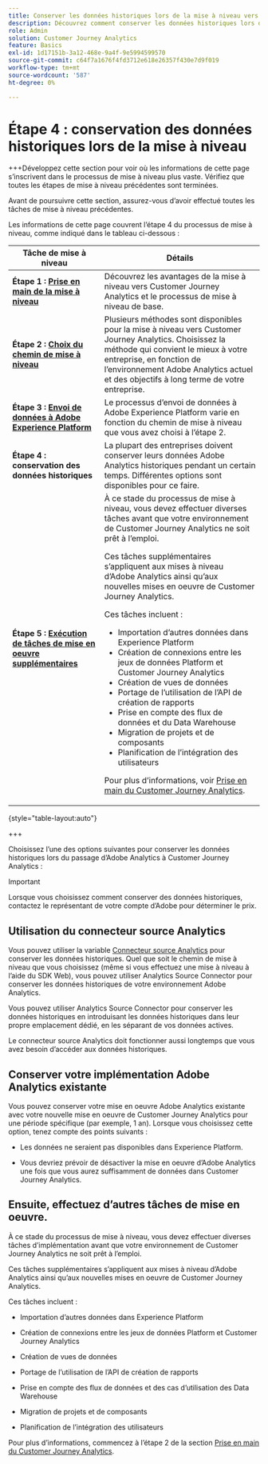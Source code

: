 ```yaml
---
title: Conserver les données historiques lors de la mise à niveau vers Customer Journey Analytics
description: Découvrez comment conserver les données historiques lors de la mise à niveau vers Customer Journey Analytics
role: Admin
solution: Customer Journey Analytics
feature: Basics
exl-id: 1d17151b-3a12-468e-9a4f-9e5994599570
source-git-commit: c64f7a1676f4fd3712e618e26357f430e7d9f019
workflow-type: tm+mt
source-wordcount: '587'
ht-degree: 0%

---
```


# Étape 4 : conservation des données historiques lors de la mise à niveau

+++Développez cette section pour voir où les informations de cette page s’inscrivent dans le processus de mise à niveau plus vaste. Vérifiez que toutes les étapes de mise à niveau précédentes sont terminées.

Avant de poursuivre cette section, assurez-vous d’avoir effectué toutes les tâches de mise à niveau précédentes.

Les informations de cette page couvrent l’étape 4 du processus de mise à niveau, comme indiqué dans le tableau ci-dessous :

| Tâche de mise à niveau | Détails |
|---------|----------|
| **Étape 1 : [Prise en main de la mise à niveau](/help/getting-started/cja-upgrade/cja-upgrade-getstarted.md)** | Découvrez les avantages de la mise à niveau vers Customer Journey Analytics et le processus de mise à niveau de base. |
| **Étape 2 : [Choix du chemin de mise à niveau](/help/getting-started/cja-upgrade/cja-upgrade-path.md)** | Plusieurs méthodes sont disponibles pour la mise à niveau vers Customer Journey Analytics. Choisissez la méthode qui convient le mieux à votre entreprise, en fonction de l’environnement Adobe Analytics actuel et des objectifs à long terme de votre entreprise. |
| **Étape 3 : [Envoi de données à Adobe Experience Platform](/help/getting-started/cja-upgrade/cja-upgrade-send-to-platform.md)** | Le processus d’envoi de données à Adobe Experience Platform varie en fonction du chemin de mise à niveau que vous avez choisi à l’étape 2. |
| <span class="preview">**Étape 4 : conservation des données historiques**</span> | <span class="preview">La plupart des entreprises doivent conserver leurs données Adobe Analytics historiques pendant un certain temps. Différentes options sont disponibles pour ce faire.</span> |
| **Étape 5 : [Exécution de tâches de mise en oeuvre supplémentaires](/help/getting-started/cja-getting-started.md)** | À ce stade du processus de mise à niveau, vous devez effectuer diverses tâches avant que votre environnement de Customer Journey Analytics ne soit prêt à l’emploi.<p>Ces tâches supplémentaires s’appliquent aux mises à niveau d’Adobe Analytics ainsi qu’aux nouvelles mises en oeuvre de Customer Journey Analytics.</p><p>Ces tâches incluent :</p><ul><li>Importation d’autres données dans Experience Platform</li><li>Création de connexions entre les jeux de données Platform et Customer Journey Analytics</li><li>Création de vues de données</li><li>Portage de l’utilisation de l’API de création de rapports</li><li>Prise en compte des flux de données et du Data Warehouse</li><li>Migration de projets et de composants</li><li>Planification de l’intégration des utilisateurs</li></ul> <p>Pour plus d’informations, voir [Prise en main du Customer Journey Analytics](/help/getting-started/cja-getting-started.md). |

{style="table-layout:auto"}

+++

Choisissez l’une des options suivantes pour conserver les données historiques lors du passage d’Adobe Analytics à Customer Journey Analytics :

>[!IMPORTANT]
>
>Lorsque vous choisissez comment conserver des données historiques, contactez le représentant de votre compte d’Adobe pour déterminer le prix.

## Utilisation du connecteur source Analytics

Vous pouvez utiliser la variable [Connecteur source Analytics](/help/data-ingestion/analytics.md) pour conserver les données historiques. Quel que soit le chemin de mise à niveau que vous choisissez (même si vous effectuez une mise à niveau à l’aide du SDK Web), vous pouvez utiliser Analytics Source Connector pour conserver les données historiques de votre environnement Adobe Analytics.

Vous pouvez utiliser Analytics Source Connector pour conserver les données historiques en introduisant les données historiques dans leur propre emplacement dédié, en les séparant de vos données actives.

Le connecteur source Analytics doit fonctionner aussi longtemps que vous avez besoin d’accéder aux données historiques.

<!-- Another possibility in the future: Map historical data in a way that allows you to tie it to your new data.  Possible? Explain -->

## Conserver votre implémentation Adobe Analytics existante

Vous pouvez conserver votre mise en oeuvre Adobe Analytics existante avec votre nouvelle mise en oeuvre de Customer Journey Analytics pour une période spécifique (par exemple, 1 an). Lorsque vous choisissez cette option, tenez compte des points suivants :

* Les données ne seraient pas disponibles dans Experience Platform.

* Vous devriez prévoir de désactiver la mise en oeuvre d’Adobe Analytics une fois que vous aurez suffisamment de données dans Customer Journey Analytics.

## Ensuite, effectuez d’autres tâches de mise en oeuvre.

À ce stade du processus de mise à niveau, vous devez effectuer diverses tâches d’implémentation avant que votre environnement de Customer Journey Analytics ne soit prêt à l’emploi.

Ces tâches supplémentaires s’appliquent aux mises à niveau d’Adobe Analytics ainsi qu’aux nouvelles mises en oeuvre de Customer Journey Analytics.

Ces tâches incluent :

* Importation d’autres données dans Experience Platform

* Création de connexions entre les jeux de données Platform et Customer Journey Analytics

* Création de vues de données

* Portage de l’utilisation de l’API de création de rapports

* Prise en compte des flux de données et des cas d’utilisation des Data Warehouse

* Migration de projets et de composants

* Planification de l’intégration des utilisateurs

Pour plus d’informations, commencez à l’étape 2 de la section [Prise en main du Customer Journey Analytics](/help/getting-started/cja-getting-started.md).
